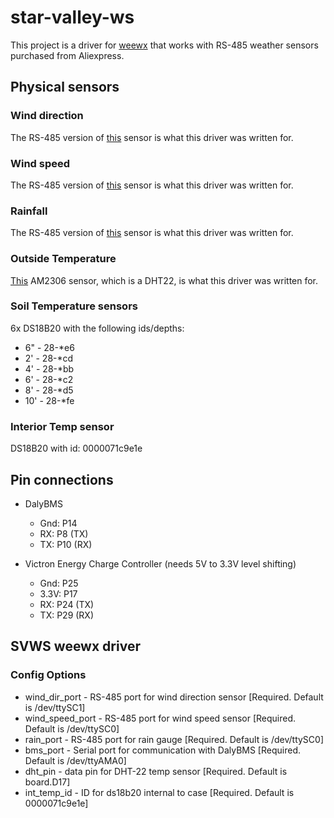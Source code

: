 # star-valley-ws

This project is a driver for [weewx](weewx.com) that works with RS-485 weather sensors purchased from Aliexpress.

## Physical sensors

### Wind direction

The RS-485 version of [this](https://www.aliexpress.com/item/2251800633257050.html?spm=a2g0o.cart.0.0.5d5538daWXKizm&mp=1) sensor is what this driver was written for.

### Wind speed

The RS-485 version of [this](https://www.aliexpress.com/item/2251832771249627.html?spm=a2g0o.cart.0.0.5d5538daWXKizm&mp=1) sensor is what this driver was written for.

### Rainfall

The RS-485 version of [this](https://www.aliexpress.com/item/3256804246014341.html?spm=a2g0o.cart.0.0.5d5538daWXKizm&mp=1) sensor is what this driver was written for.

### Outside Temperature

[This](https://www.aliexpress.com/item/2251832679343807.html?spm=a2g0o.cart.0.0.5d5538daWXKizm&mp=1) AM2306 sensor, which is a DHT22, is what this driver was written for.

### Soil Temperature sensors

6x DS18B20 with the following ids/depths:
- 6" - 28-*e6
- 2' - 28-*cd
- 4' - 28-*bb
- 6' - 28-*c2
- 8' - 28-*d5
- 10' - 28-*fe

### Interior Temp sensor
DS18B20 with id: 0000071c9e1e

## Pin connections

- DalyBMS 
    - Gnd: P14
    - RX: P8 (TX)
    - TX: P10 (RX)

- Victron Energy Charge Controller (needs 5V to 3.3V level shifting)
    - Gnd: P25
    - 3.3V: P17
    - RX: P24 (TX)
    - TX: P29 (RX)

## SVWS weewx driver

### Config Options
- wind_dir_port - RS-485 port for wind direction sensor [Required. Default is /dev/ttySC1]
- wind_speed_port - RS-485 port for wind speed sensor [Required. Default is /dev/ttySC0]
- rain_port - RS-485 port for rain gauge [Required. Default is /dev/ttySC0]
- bms_port - Serial port for communication with DalyBMS [Required. Default is /dev/ttyAMA0]
- dht_pin - data pin for DHT-22 temp sensor [Required. Default is board.D17]
- int_temp_id - ID for ds18b20 internal to case [Required. Default is 0000071c9e1e]
